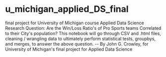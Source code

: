 # u_michigan_applied_DS_final
final project for University of Michigan course Applied Data Science
Research Question:
Are the Win/Loss Ratio's of Pro Sports teams Correlated to their City's population?
This notebook will go through CSV and .html files, cleaning / wrangling data to ultimately perform statistical tests, groupbys, and merges, to answer the above question.
-- By John G. Crowley, for University of Michigan's final project for Applied Data Science
